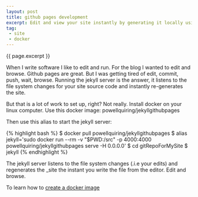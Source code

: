 ```yaml
---
layout: post
title: github pages development
excerpt: Edit and view your site instantly by generating it locally using this docker image.
tag:
 - site
 - docker
---
```

{{ page.excerpt }}


When I write software I like to edit and run.
For the blog I wanted to edit and browse.
Github pages are great.
But I was getting tired of edit, commit, push, wait, browse.
Running the jekyll server is the answer, it listens to the file system changes for your site source code and instantly re-generates the site.

But that is a lot of work to set up, right?
Not really.
Install docker on your linux computer.
Use this docker image: powellquiring/jekyllgithubpages

Then use this alias to start the jekyll server:


{% highlight bash %}
$ docker pull powellquiring/jekyllgithubpages
$ alias jekyll='sudo docker run --rm -v "$PWD:/src" -p 4000:4000 powellquiring/jekyllgithubpages serve -H 0.0.0.0'
$ cd gitRepoForMySite
$ jekyll
{% endhighlight %}

The jekyll server listens to the file system changes (.i.e your edits) and regenerates the _site the instant you write the file from the editor.
Edit and browse.

To learn how to [create a docker image](/2015/03/02/create-a-docker-image/)
